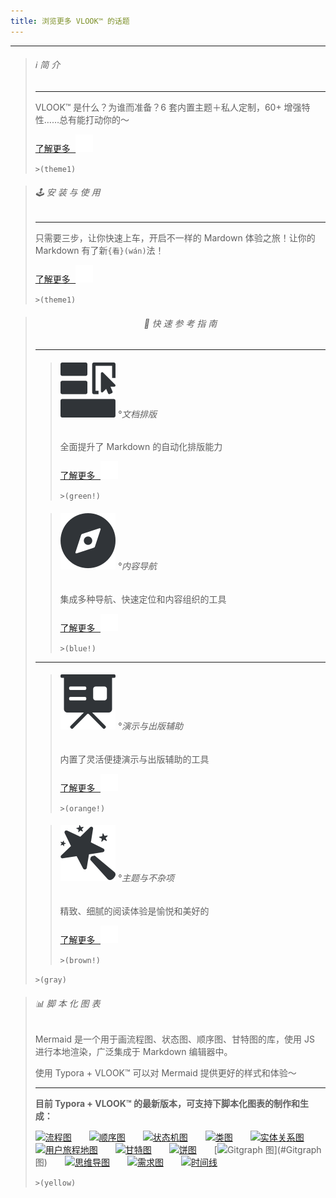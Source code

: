 ```yaml
---
title: 浏览更多 VLOOK™ 的话题
---
```




---

> ###### ℹ️ 简 介
>
> ---
>
> VLOOK™ 是什么？为谁而准备？6 套内置主题＋私人定制，60+ 增强特性……总有能打动你的～
>
> [<kbd>了解更多 ![](pic/icon-forward.svg?fill=text#icon)</kbd>](index.md)
>
> `>(theme1)`

> ###### 🕹 安 装 与 使 用
>
> ---
>
> 只需要三步，让你快速上车，开启不一样的 Mardown 体验之旅！让你的 Markdown 有了新`{看}(wán)`法！
>
> [<kbd>了解更多 ![](pic/icon-forward.svg?fill=text#icon)</kbd>](index.md#安装与使用)
>
> `>(theme1)`



> ###### <center>🎯 快 速 参 考 指 南</center>
>
> ---
>
> > ###### ![](pic/qico-types-light.svg?fill=text#icon) °文档排版
> >
> > 全面提升了 Markdown 的自动化排版能力
> >
> > [<kbd>了解更多 ![](pic/icon-forward.svg?fill=text#icon)</kbd>](guide.md#快速入坑°文档排版)
> >
> > `>(green!)`
> 
> > ###### ![](pic/qico-nav-light.svg?fill=text#icon) °内容导航
> >
> > 集成多种导航、快速定位和内容组织的工具
> >
> > [<kbd>了解更多 ![](pic/icon-forward.svg?fill=text#icon)</kbd>](guide2.md#快速入坑°内容导航)
> >
> > `>(blue!)`
> 
> ---
> 
> > ###### ![](pic/qico-pres-light.svg?fill=text#icon) °演示与出版辅助
> >
> > 内置了灵活便捷演示与出版辅助的工具
> >
> > [<kbd>了解更多 ![](pic/icon-forward.svg?fill=text#icon)</kbd>](guide2.md#快速入坑°演示与出版辅助)
> >
> > `>(orange!)`
> 
> > ###### ![](pic/qico-theme-light.svg?fill=text#icon) °主题与不杂项
> >
> > 精致、细腻的阅读体验是愉悦和美好的
> >
> > [<kbd>了解更多 ![](pic/icon-forward.svg?fill=text#icon)</kbd>](guide2.md#快速入坑°主题与不杂项)
> >
> > `>(brown!)`
>>
> `>(gray)`



> ###### 📊 脚 本 化 图 表
>
> Mermaid 是一个用于画流程图、状态图、顺序图、甘特图的库，使用 JS 进行本地渲染，广泛集成于 Markdown 编辑器中。
>
> 使用 Typora + VLOOK™ 可以对 Mermaid 提供更好的样式和体验～
>
> ---
>
> **目前 Typora + VLOOK™ 的最新版本，可支持下脚本化图表的制作和生成：**
>
> [![流程图](https://madmaxchow.gitee.io/vlookres/pic/dg-flowcharts.png?inline=true&srcset=@2x&darksrc=invert#frame)](#流程图)　　[![顺序图](https://madmaxchow.gitee.io/vlookres/pic/dg-seq.png?inline=true&srcset=@2x&darksrc=invert#frame)](#顺序图)　　[![状态机图](https://madmaxchow.gitee.io/vlookres/pic/dg-state.png?inline=true&srcset=@2x&darksrc=invert#frame)](#状态机图)　　[![类图](https://madmaxchow.gitee.io/vlookres/pic/dg-class.png?inline=true&srcset=@2x&darksrc=invert#frame)](#类图)　　[![实体关系图](https://madmaxchow.gitee.io/vlookres/pic/dg-er.png?inline=true&srcset=@2x&darksrc=invert#frame)](#实体关系图)　　[![用户旅程地图](https://madmaxchow.gitee.io/vlookres/pic/dg-uj.png?inline=true&srcset=@2x&darksrc=invert#frame)](#用户旅程地图)　　[![甘特图](https://madmaxchow.gitee.io/vlookres/pic/dg-gantt.png?inline=true&srcset=@2x&darksrc=invert#frame)](#甘特图)　　[![饼图](https://madmaxchow.gitee.io/vlookres/pic/dg-pie.png?inline=true&srcset=@2x&darksrc=invert#frame)](#饼图)　　[![Gitgraph 图](https://madmaxchow.gitee.io/vlookres/pic/dg-gitgraph.png?inline=true&srcset=@2x&darksrc=invert#frame)](#Gitgraph 图)　　[![思维导图](https://madmaxchow.gitee.io/vlookres/pic/dg-mindmap.png?inline=true&srcset=@2x&darksrc=invert#frame)](#思维导图)　　[![需求图](https://madmaxchow.gitee.io/vlookres/pic/dg-req.png?inline=true&srcset=@2x&darksrc=invert#frame)](#需求图)　　[![时间线](https://madmaxchow.gitee.io/vlookres/pic/dg-timeline.png?inline=true&srcset=@2x&darksrc=invert#frame)](#时间线)
>
> `>(yellow)`
